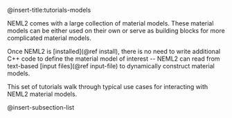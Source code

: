 @insert-title:tutorials-models

NEML2 comes with a large collection of material models. These material models can be either used on their own or serve as building blocks for more complicated material models.

Once NEML2 is [installed](@ref install), there is no need to write additional C++ code to define the material model of interest -- NEML2 can read from text-based [input files](@ref input-file) to dynamically construct material models.

This set of tutorials walk through typical use cases for interacting with NEML2 material models.

@insert-subsection-list

